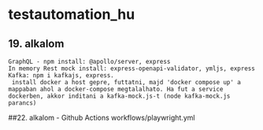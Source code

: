 # testautomation_hu
## 19. alkalom
    GraphQL - npm install: @apollo/server, express
    In memory Rest mock install: express-openapi-validator, ymljs, express
    Kafka: npm i kafkajs, express. 
     install docker a host gepre, futtatni, majd 'docker compose up' a mappaban ahol a docker-compose megtalalhato. Ha fut a service dockerben, akkor inditani a kafka-mock.js-t (node kafka-mock.js parancs) 

##22. alkalom - Github Actions
    workflows/playwright.yml